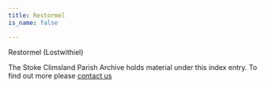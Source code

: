 ```yaml
---
title: Restormel
is_name: false

---
```


Restormel (Lostwithiel)


The Stoke Climsland Parish Archive holds material under this index entry. To find out more please [contact us](/contact/)
